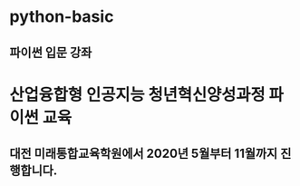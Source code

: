 # python-basic
## 파이썬 입문 강좌

# 산업융합형 인공지능 청년혁신양성과정 파이썬 교육

## 대전 미래통합교육학원에서 2020년 5월부터 11월까지 진행합니다.
